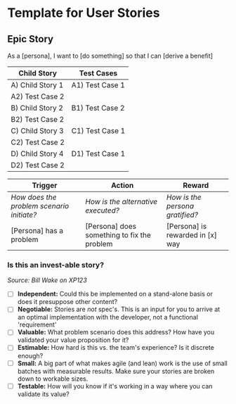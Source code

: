 # Template for User Stories

## Epic Story
As a [persona], I want to [do something] so that I can [derive a benefit]

Child Story | Test Cases
------------ | -------------
A) Child Story 1 | A1) Test Case 1
 | A2) Test Case 2
B) Child Story 2 | B1) Test Case 2
 | B2) Test Case 2 
C) Child Story 3 | C1) Test Case 1
 | C2) Test Case 2
D) Child Story 4 | D1) Test Case 1
 | D2) Test Case 2

Trigger | Action | Reward
------------ | ------------- | -------------
_How does the problem scenario initiate?_ | _How is the alternative executed?_ | _How is the persona gratified?_
[Persona] has a problem | [Persona] does something to fix the problem | [Persona] is rewarded in [x] way

### Is this an invest-able story?
_Source: Bill Wake on XP123_
- [ ] **Independent:** Could this be implemented on a stand-alone basis or does it presuppose other content?
- [ ] **Negotiable:** Stories are _not_ spec's. This is an input for you to arrive at an optimal implementation with the developer, not a functional 'requirement'
- [ ] **Valuable:** What problem scenario does this address? How have you validated your value proposition for it?
- [ ] **Estimable:** How hard is this vs. the team's experience? Is it discrete enough?
- [ ] **Small:** A big part of what makes agile (and lean) work is the use of small batches with measurable results. Make sure your stories are broken down to workable sizes.
- [ ] **Testable:** How will you know if it's working in a way where you can validate its value?
